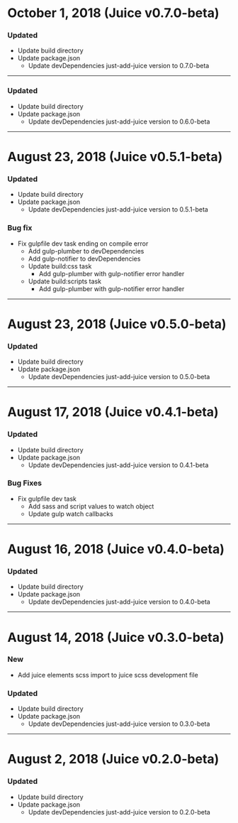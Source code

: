 # October 1, 2018 (Juice v0.7.0-beta)

### Updated
- Update build directory
- Update package.json
    - Update devDependencies just-add-juice version to 0.7.0-beta


-----


### Updated
- Update build directory
- Update package.json
    - Update devDependencies just-add-juice version to 0.6.0-beta


-----


# August 23, 2018 (Juice v0.5.1-beta)

### Updated
- Update build directory
- Update package.json
    - Update devDependencies just-add-juice version to 0.5.1-beta

### Bug fix
- Fix gulpfile dev task ending on compile error
    - Add gulp-plumber to devDependencies
    - Add gulp-notifier to devDependencies
    - Update build:css task
        - Add gulp-plumber with gulp-notifier error handler
    - Update build:scripts task
        - Add gulp-plumber with gulp-notifier error handler


-----


# August 23, 2018 (Juice v0.5.0-beta)

### Updated
- Update build directory
- Update package.json
    - Update devDependencies just-add-juice version to 0.5.0-beta


-----


# August 17, 2018 (Juice v0.4.1-beta)

### Updated
- Update build directory
- Update package.json
    - Update devDependencies just-add-juice version to 0.4.1-beta

### Bug Fixes
- Fix gulpfile dev task
    - Add sass and script values to watch object
    - Update gulp watch callbacks


-----


# August 16, 2018 (Juice v0.4.0-beta)

### Updated
- Update build directory
- Update package.json
    - Update devDependencies just-add-juice version to 0.4.0-beta


-----


# August 14, 2018 (Juice v0.3.0-beta)

### New
- Add juice elements scss import to juice scss development file

### Updated
- Update build directory
- Update package.json
    - Update devDependencies just-add-juice version to 0.3.0-beta


-----


# August 2, 2018 (Juice v0.2.0-beta)

### Updated
- Update build directory
- Update package.json
    - Update devDependencies just-add-juice version to 0.2.0-beta
